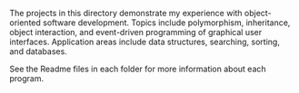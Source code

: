 The projects in this directory demonstrate my experience with object-oriented software development. Topics include polymorphism, inheritance, object interaction, and event-driven programming of graphical user interfaces. Application areas include data structures, searching, sorting, and databases.

See the Readme files in each folder for more information about each program.